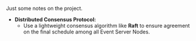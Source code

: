 Just some notes on the project.

- **Distributed Consensus Protocol:**
  - Use a lightweight consensus algorithm like **Raft** to ensure agreement on the final schedule among all Event Server Nodes.